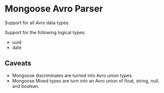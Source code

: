 # Mongoose Avro Parser

Support for all Avro data types.

Support for the following logical types:
- uuid
- date

## Caveats

- Mongoose discriminates are turned into Avro union types.
- Mongoose Mixed types are turn into an Avro union of float, string, null, and boolean.
